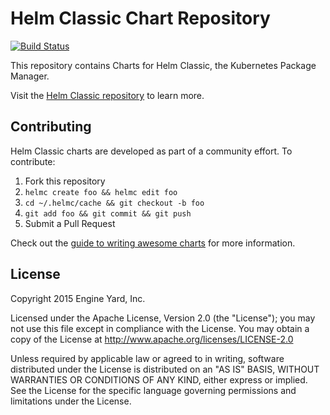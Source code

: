 # Helm Classic Chart Repository

[![Build Status](https://travis-ci.org/helm/charts.svg?branch=master)](https://travis-ci.org/helm/charts)

This repository contains Charts for Helm Classic, the Kubernetes Package Manager.

Visit the [Helm Classic repository](https://github.com/helm/helm-classic) to learn more.

## Contributing

Helm Classic charts are developed as part of a community effort.  To contribute:

1. Fork this repository
2. `helmc create foo && helmc edit foo`
3. `cd ~/.helmc/cache && git checkout -b foo`
4. `git add foo && git commit && git push`
5. Submit a Pull Request

Check out the [guide to writing awesome
charts](https://github.com/helm/helm-classic/blob/master/docs/awesome.md)
for more information.

## License

Copyright 2015 Engine Yard, Inc.

Licensed under the Apache License, Version 2.0 (the "License"); you may not use this file except in compliance with the License. You may obtain a copy of the License at <http://www.apache.org/licenses/LICENSE-2.0>

Unless required by applicable law or agreed to in writing, software distributed under the License is distributed on an "AS IS" BASIS, WITHOUT WARRANTIES OR CONDITIONS OF ANY KIND, either express or implied. See the License for the specific language governing permissions and limitations under the License.


